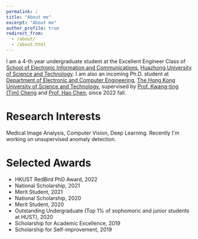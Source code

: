 ```yaml
---
permalink: /
title: "About me"
excerpt: "About me"
author_profile: true
redirect_from: 
  - /about/
  - /about.html
---
```




I am a 4-th year undergraduate student at the Excellent Engineer Class of [School of Electronic Information and Communications](http://ei.hust.edu.cn/), [Huazhong University of Science and Technology](https://www.hust.edu.cn/). I am also an incoming Ph.D. student at [Department of Electronic and Computer Engineering](https://ece.hkust.edu.hk/), [The Hong Kong University of Science and Technology](https://hkust.edu.hk/), supervised by [Prof. Kwang-ting (Tim) Cheng](https://seng.hkust.edu.hk/about/people/faculty/tim-kwang-ting-cheng) and [Prof. Hao Chen](https://cse.hkust.edu.hk/~jhc/), since 2022 fall.



# Research Interests

Medical Image Analysis, Computer Vision, Deep Learning.  Recently I'm working on unsupervised anomaly detection.



Selected Awards
======
- HKUST RedBird PhD Award, 2022
- National Scholarship, 2021
- Merit Student, 2021
- National Scholarship, 2020
- Merit Student, 2020
- Outstanding Undergraduate (Top 1% of sophomoric and junior students at HUST), 2020
- Scholarship for Academic Excellence, 2019
- Scholarship for Self-improvement, 2019

<!-- ![Editing a markdown file for a talk](/images/editing-talk.png) -->



